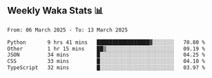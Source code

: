 ## Weekly Waka Stats 📊
<!--START_SECTION:waka-->

```txt
From: 06 March 2025 - To: 13 March 2025

Python       9 hrs 41 mins   █████████████████▓░░░░░░░   70.80 %
Other        1 hr 15 mins    ██▒░░░░░░░░░░░░░░░░░░░░░░   09.19 %
JSON         34 mins         █░░░░░░░░░░░░░░░░░░░░░░░░   04.25 %
CSS          33 mins         █░░░░░░░░░░░░░░░░░░░░░░░░   04.10 %
TypeScript   32 mins         █░░░░░░░░░░░░░░░░░░░░░░░░   03.97 %
```

<!--END_SECTION:waka-->

<!--

Here are some ideas to get you started:

- 🔭 I’m currently working on (way to add branches committed on)
- 🌱 I’m currently learning Web Frameworks and Machine Learning! (Lisp, JS (react & angular), Python, and __)
- 💬 Ask me about ...
- 📫 How to reach me: 
- 😄 Pronouns: He/Him/His
- ⚡ Fun fact: ...

that-recsys-lab
-->
